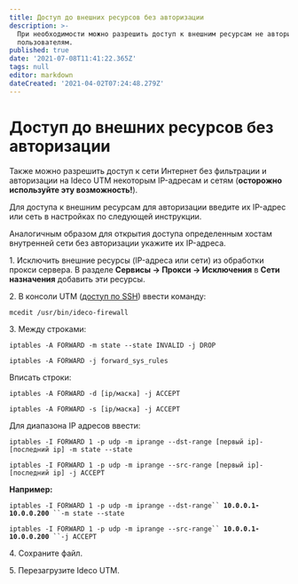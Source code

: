 ```yaml
---
title: Доступ до внешних ресурсов без авторизации
description: >-
  При необходимости можно разрешить доступ к внешним ресурсам не авторизованным
  пользователям.
published: true
date: '2021-07-08T11:41:22.365Z'
tags: null
editor: markdown
dateCreated: '2021-04-02T07:24:48.279Z'
---
```


# Доступ до внешних ресурсов без авторизации

Также можно разрешить доступ к сети Интернет без фильтрации и авторизации на Ideco UTM некоторым IP-адресам и сетям (**осторожно используйте эту возможность!**).

Для доступа к внешним ресурcам для авторизации введите их IP-адрес или сеть в настройках по следующей инструкции.

Аналогичным образом для открытия доступа определенным хостам внутренней сети без авторизации укажите их IP-адреса.

1\. Исключить внешние ресурсы (IP-адреса или сети) из обработки прокси сервера. В разделе **Сервисы -> Прокси -> Исключения** в **Сети назначения** добавить эти ресурсы.

2\. В консоли UTM ([доступ по SSH](../access-rules/admins.md)) ввести команду:

`mcedit /usr/bin/ideco-firewall`

3\. Между строками:

`iptables -A FORWARD -m state --state INVALID -j DROP`

`iptables -A FORWARD -j forward_sys_rules`

Вписать строки:

`iptables -A FORWARD -d [ip/маска] -j ACCEPT`

`iptables -A FORWARD -s [ip/маска] -j ACCEPT`

Для диапазона IP адресов ввести:

`iptables -I FORWARD 1 -p udp -m iprange --dst-range [первый ip]-[последний ip] -m state --state`&#x20;

`iptables -I FORWARD 1 -p udp -m iprange --src-range [первый ip]-[последний ip] -j ACCEPT`

**Например:**&#x20;

`iptables -I FORWARD 1 -p udp -m iprange --dst-range`` `**`10.0.0.1-10.0.0.200`**` ``-m state --state`&#x20;

`iptables -I FORWARD 1 -p udp -m iprange --src-range`` `**`10.0.0.1-10.0.0.200`**` ``-j ACCEPT`

4\. Сохраните файл.

5\. Перезагрузите Ideco UTM.
